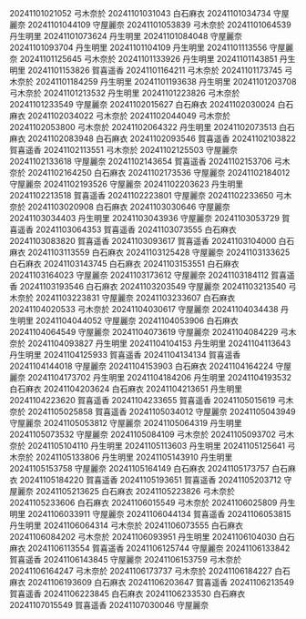 20241101021052 弓木奈於
20241101031043 白石麻衣
20241101034734 守屋麗奈
20241101044109 守屋麗奈
20241101053839 弓木奈於
20241101064539 丹生明里
20241101073624 丹生明里
20241101084048 守屋麗奈
20241101093704 丹生明里
20241101104109 丹生明里
20241101113556 守屋麗奈
20241101125645 弓木奈於
20241101133926 丹生明里
20241101143851 丹生明里
20241101153826 賀喜遥香
20241101164211 弓木奈於
20241101173745 弓木奈於
20241101184259 丹生明里
20241101193638 丹生明里
20241101203708 弓木奈於
20241101213532 丹生明里
20241101223826 弓木奈於
20241101233549 守屋麗奈
20241102015627 白石麻衣
20241102030024 白石麻衣
20241102034022 弓木奈於
20241102044049 弓木奈於
20241102053800 弓木奈於
20241102064322 丹生明里
20241102073513 白石麻衣
20241102083948 白石麻衣
20241102093546 賀喜遥香
20241102103822 賀喜遥香
20241102113551 弓木奈於
20241102125503 守屋麗奈
20241102133618 守屋麗奈
20241102143654 賀喜遥香
20241102153706 弓木奈於
20241102164250 白石麻衣
20241102173536 守屋麗奈
20241102184012 守屋麗奈
20241102193526 守屋麗奈
20241102203623 丹生明里
20241102213518 賀喜遥香
20241102223801 守屋麗奈
20241102233650 弓木奈於
20241103020908 白石麻衣
20241103030646 守屋麗奈
20241103034403 丹生明里
20241103043936 守屋麗奈
20241103053729 賀喜遥香
20241103064353 賀喜遥香
20241103073555 白石麻衣
20241103083820 賀喜遥香
20241103093617 賀喜遥香
20241103104000 白石麻衣
20241103113559 白石麻衣
20241103125428 守屋麗奈
20241103133625 白石麻衣
20241103143745 白石麻衣
20241103153551 白石麻衣
20241103164023 守屋麗奈
20241103173612 守屋麗奈
20241103184112 賀喜遥香
20241103193546 白石麻衣
20241103203549 守屋麗奈
20241103213540 弓木奈於
20241103223831 守屋麗奈
20241103233607 白石麻衣
20241104020533 弓木奈於
20241104030617 守屋麗奈
20241104034438 丹生明里
20241104044052 守屋麗奈
20241104053906 白石麻衣
20241104064549 守屋麗奈
20241104073619 守屋麗奈
20241104084229 弓木奈於
20241104093827 丹生明里
20241104104153 丹生明里
20241104113643 丹生明里
20241104125933 賀喜遥香
20241104134134 賀喜遥香
20241104144018 守屋麗奈
20241104153903 白石麻衣
20241104164224 守屋麗奈
20241104173702 丹生明里
20241104184206 丹生明里
20241104193532 白石麻衣
20241104203624 白石麻衣
20241104213651 丹生明里
20241104223620 賀喜遥香
20241104233655 賀喜遥香
20241105015619 弓木奈於
20241105025858 賀喜遥香
20241105034012 守屋麗奈
20241105043949 守屋麗奈
20241105053812 守屋麗奈
20241105064319 丹生明里
20241105073532 守屋麗奈
20241105084109 弓木奈於
20241105093702 弓木奈於
20241105104110 丹生明里
20241105113603 丹生明里
20241105125641 弓木奈於
20241105133806 丹生明里
20241105143910 丹生明里
20241105153758 守屋麗奈
20241105164149 白石麻衣
20241105173757 白石麻衣
20241105184220 賀喜遥香
20241105193651 賀喜遥香
20241105203712 守屋麗奈
20241105213625 白石麻衣
20241105223826 弓木奈於
20241105233606 白石麻衣
20241106015549 弓木奈於
20241106025809 丹生明里
20241106033911 守屋麗奈
20241106044134 賀喜遥香
20241106053815 丹生明里
20241106064314 弓木奈於
20241106073555 白石麻衣
20241106084202 弓木奈於
20241106093951 丹生明里
20241106104030 白石麻衣
20241106113554 賀喜遥香
20241106125744 守屋麗奈
20241106133842 賀喜遥香
20241106143845 守屋麗奈
20241106153759 弓木奈於
20241106164247 弓木奈於
20241106173737 弓木奈於
20241106184227 白石麻衣
20241106193609 白石麻衣
20241106203647 賀喜遥香
20241106213549 賀喜遥香
20241106223845 白石麻衣
20241106233530 白石麻衣
20241107015549 賀喜遥香
20241107030046 守屋麗奈
